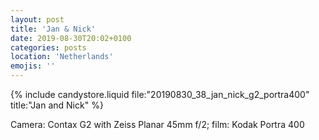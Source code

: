```yaml
---
layout: post
title: 'Jan & Nick'
date: 2019-08-30T20:02+0100
categories: posts
location: 'Netherlands'
emojis: ''
---
```


{% include candystore.liquid file:"20190830_38_jan_nick_g2_portra400" title:"Jan and Nick" %}

Camera: Contax G2 with Zeiss Planar 45mm f/2; film: Kodak Portra 400
